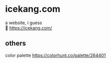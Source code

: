 # icekang.com
a website, i guess
<br>
👀 https://icekang.com/<br>
## others
color palette https://colorhunt.co/palette/264401
